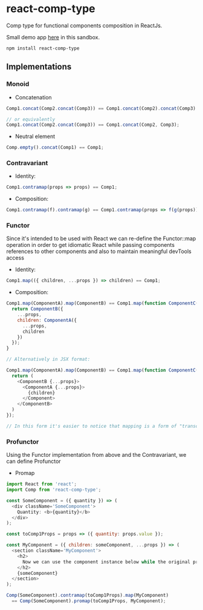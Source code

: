 # react-comp-type

Comp type for functional components composition in ReactJs.

Small demo app [here](https://codesandbox.io/s/xenodochial-firefly-0ghdu) in this sandbox.

`npm install react-comp-type`

## Implementations

### Monoid
* Concatenation
```js
Comp1.concat(Comp2.concat(Comp3)) == Comp1.concat(Comp2).concat(Comp3) 

// or equivalently
Comp1.concat(Comp2.concat(Comp3)) == Comp1.concat(Comp2, Comp3);
```
* Neutral element
```js
Comp.empty().concat(Comp1) == Comp1;
```

### Contravariant
* Identity:
```js
Comp1.contramap(props => props) == Comp1;
```
* Composition:
```js
Comp1.contramap(f).contramap(g) == Comp1.contramap(props => f(g(props)));
```

### Functor
Since it's intended to be used with React we can re-define the Functor::map operation in order to get idiomatic React while passing components references to other components and also to maintain meaningful devTools access

* Identity:
```js
Comp1.map(({ children, ...props }) => children) == Comp1;
```

* Composition:
```js
Comp1.map(ComponentA).map(ComponentB) == Comp1.map(function ComponentC({ children, ...props }) {
  return ComponentB({
    ...props,
    children: ComponentA({
      ...props,
      children
    })
  });
}

// Alternatively in JSX format:

Comp1.map(ComponentA).map(ComponentB) == Comp1.map(function ComponentC({ children, ...props }) {
  return (
    <ComponentB {...props}>
      <ComponentA {...props}>
        {children}
      </Component>
    </ComponentB>
  )
});

// In this form it's easier to notice that mapping is a form of "transclusion" used in Angular apps
```

### Profunctor
Using the Functor implementation from above and the Contravariant, we can define Profunctor

* Promap
```js
import React from 'react';
import Comp from 'react-comp-type';

const SomeComponent = ({ quantity }) => (
  <div className='SomeComponent'>
    Quantity: <b>{quantity}</b>
  </div>
);

const toComp1Props = props => ({ quantity: props.value });

const MyComponent = ({ children: someComponent, ...props }) => (
  <section className='MyComponent'>
    <h2>
      Now we can use the component instance below while the original props are still available
    </h2>
    {someComponent}
  </section>
);

Comp(SomeComponent).contramap(toComp1Props).map(MyComponent)
  == Comp(SomeComponent).promap(toComp1Props, MyComponent);
```
